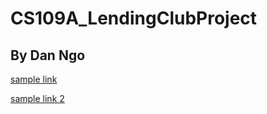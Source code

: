 # CS109A_LendingClubProject

## By Dan Ngo

[sample link](pages/CSCIE3Project3a.html)

[sample link 2](pages/Graph+Theory-+Dijkstra%27s+Algorithm.md)
